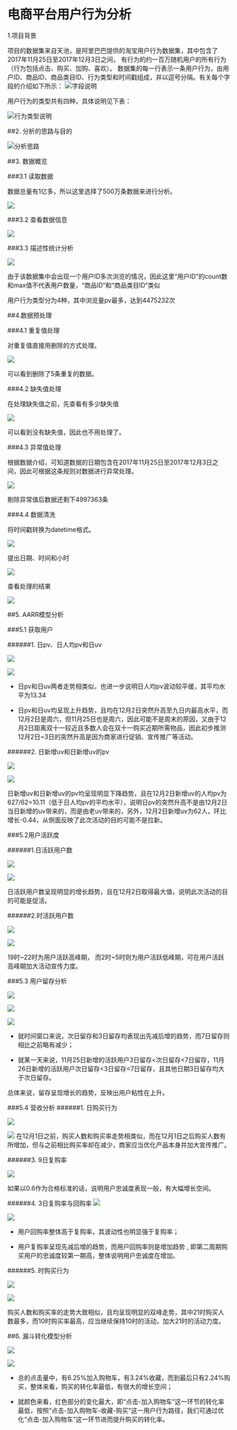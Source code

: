 # 电商平台用户行为分析

1.项目背景

项目的数据集来自天池，是阿里巴巴提供的淘宝用户行为数据集，其中包含了2017年11月25日至2017年12月3日之间，
有行为的约一百万随机用户的所有行为（行为包括点击、购买、加购、喜欢）。
数据集的每一行表示一条用户行为，由用户ID、商品ID、商品类目ID、行为类型和时间戳组成，并以逗号分隔。有关每个字段的介绍如下所示：
![字段说明](https://upload-images.jianshu.io/upload_images/15578485-31f57c3890f3300a.png?imageMogr2/auto-orient/strip%7CimageView2/2/w/1240)

用户行为的类型共有四种，具体说明见下表：

![行为类型说明](https://upload-images.jianshu.io/upload_images/15578485-bb7eda1391023a72.png?imageMogr2/auto-orient/strip%7CimageView2/2/w/1240)

##2. 分析的思路与目的

![分析思路](https://upload-images.jianshu.io/upload_images/15578485-260e2893d23cff99.png?imageMogr2/auto-orient/strip%7CimageView2/2/w/1240)

##3. 数据概览

###3.1 读取数据

数据总量有1亿多，所以这里选择了500万条数据来进行分析。

![](https://upload-images.jianshu.io/upload_images/15578485-eccffd90e5ee394a.png?imageMogr2/auto-orient/strip%7CimageView2/2/w/1240)

###3.2 查看数据信息

![](https://upload-images.jianshu.io/upload_images/15578485-5d239e7e959e5a40.png?imageMogr2/auto-orient/strip%7CimageView2/2/w/1240)

###3.3 描述性统计分析

![](https://upload-images.jianshu.io/upload_images/15578485-230c14bc05c09fda.png?imageMogr2/auto-orient/strip%7CimageView2/2/w/1240)

由于该数据集中会出现一个用户ID多次浏览的情况，因此这里“用户ID”的count数和max值不代表用户数量，“商品ID“和“商品类目ID“类似

[](https://upload-images.jianshu.io/upload_images/15578485-bded8cb034dc9c3d.png?imageMogr2/auto-orient/strip%7CimageView2/2/w/1240)

用户行为类型分为4种，其中浏览量pv最多，达到4475232次

##4.数据预处理

###4.1 重复值处理

对重复值直接用删除的方式处理。

![](https://upload-images.jianshu.io/upload_images/15578485-09e29aa46498ea97.png?imageMogr2/auto-orient/strip%7CimageView2/2/w/1240)

可以看到删除了5条重复的数据。


###4.2 缺失值处理

在处理缺失值之前，先查看有多少缺失值


![](https://upload-images.jianshu.io/upload_images/15578485-ff09e1b4cac249b4.png?imageMogr2/auto-orient/strip%7CimageView2/2/w/1240)

可以看到没有缺失值，因此也不用处理了。

###4.3 异常值处理

根据数据介绍，可知道数据的日期包含在2017年11月25日至2017年12月3日之间，因此可根据这条规则对数据进行异常处理。

![](https://upload-images.jianshu.io/upload_images/15578485-a88e5f74f74202c5.png?imageMogr2/auto-orient/strip%7CimageView2/2/w/1240)

剔除异常值后数据还剩下4997363条

###4.4 数据清洗

将时间戳转换为datetime格式。

![](https://upload-images.jianshu.io/upload_images/15578485-66e316679063cb6d.png?imageMogr2/auto-orient/strip%7CimageView2/2/w/1240)

提出日期、时间和小时

![](https://upload-images.jianshu.io/upload_images/15578485-3fd680fb950f304e.png?imageMogr2/auto-orient/strip%7CimageView2/2/w/1240)

查看处理的结果

![](https://upload-images.jianshu.io/upload_images/15578485-93071c06fdc87c78.png?imageMogr2/auto-orient/strip%7CimageView2/2/w/1240)

##5. AARR模型分析

###5.1 获取用户

######1. 日pv、日人均pv和日uv

![](https://upload-images.jianshu.io/upload_images/15578485-e1dd02bd2f1c7622.png?imageMogr2/auto-orient/strip%7CimageView2/2/w/1240)

![](https://upload-images.jianshu.io/upload_images/15578485-f68339be6cb2deb3.png?imageMogr2/auto-orient/strip%7CimageView2/2/w/1240)

- 日pv和日uv两者走势相类似，也进一步说明日人均pv波动较平缓，其平均水平为13.34

- 日pv和日uv均呈现上升趋势，且均在12月2日突然升高至九日内最高水平，而12月2日是周六，但11月25日也是周六，因此可能不是周末的原因，又由于12月2日距离双十一较近且多数人会在双十一购买近期所需物品，因此初步推测12月2日~3日的突然升高是因为商家进行促销、宣传推广等活动。

######2. 日新增uv和日新增uv的pv

![](https://upload-images.jianshu.io/upload_images/15578485-b1b4383795c6bade.png?imageMogr2/auto-orient/strip%7CimageView2/2/w/1240)

![](https://upload-images.jianshu.io/upload_images/15578485-7ded1523cebcac32.png?imageMogr2/auto-orient/strip%7CimageView2/2/w/1240)

日新增uv和日新增uv的pv均呈现明显下降趋势，且在12月2日新增uv的人均pv为627/62=10.11（低于日人均pv的平均水平），说明日pv的突然升高不是由12月2日当日新增的uv带来的，而是由老uv带来的，另外，12月2日新增uv为62人，环比增长-0.44，从侧面反映了此次活动的目的可能不是拉新。

###5.2用户活跃度

######1.日活跃用户数

![](https://upload-images.jianshu.io/upload_images/15578485-0fd2569731041bbb.png?imageMogr2/auto-orient/strip%7CimageView2/2/w/1240)

![](https://upload-images.jianshu.io/upload_images/15578485-c58ed6adee8c990c.png?imageMogr2/auto-orient/strip%7CimageView2/2/w/1240)

日活跃用户数呈现明显的增长趋势，且在12月2日取得最大值，说明此次活动的目的可能是促活。

######2.时活跃用户数

![](https://upload-images.jianshu.io/upload_images/15578485-7b68ead1cb890611.png?imageMogr2/auto-orient/strip%7CimageView2/2/w/1240)

![](https://upload-images.jianshu.io/upload_images/15578485-4e8ee651e894cf3b.png?imageMogr2/auto-orient/strip%7CimageView2/2/w/1240)

19时~22时为用户活跃高峰期， 而2时~5时则为用户活跃低峰期，可在用户活跃高峰期加大活动宣传力度。

###5.3 用户留存分析

![](https://upload-images.jianshu.io/upload_images/15578485-e84d0e20e7ac4aed.png?imageMogr2/auto-orient/strip%7CimageView2/2/w/1240)

![](https://upload-images.jianshu.io/upload_images/15578485-038a19a044d7c865.png?imageMogr2/auto-orient/strip%7CimageView2/2/w/1240)

![](https://upload-images.jianshu.io/upload_images/15578485-f00ced520d3df13c.png?imageMogr2/auto-orient/strip%7CimageView2/2/w/1240)

- 就时间窗口来说，次日留存和3日留存均表现出先减后增的趋势，而7日留存则相比之前略有减少；

- 就某一天来说，11月25日新增的活跃用户3日留存<次日留存<7日留存，11月26日新增的活跃用户次日留存<3日留存<7日留存，且其他日期3日留存均大于次日留存。

总体来说，留存呈现增长的趋势，反映出用户粘性在上升。

###5.4 营收分析
######1. 日购买行为


![](https://upload-images.jianshu.io/upload_images/15578485-f686c4a2b67c96aa.png?imageMogr2/auto-orient/strip%7CimageView2/2/w/1240)

![](https://upload-images.jianshu.io/upload_images/15578485-56858aaf9cb659f2.png?imageMogr2/auto-orient/strip%7CimageView2/2/w/1240)
在12月1日之前，购买人数和购买率走势相类似，而在12月1日之后购买人数有所增加，但与之前相比购买率却在减少，商家应当优化产品本身并加大宣传推广。

######3. 9日复购率


![](https://upload-images.jianshu.io/upload_images/15578485-419219857858fcb2.png?imageMogr2/auto-orient/strip%7CimageView2/2/w/1240)

如果以0.6作为合格标准的话，说明用户忠诚度表现一般，有大幅增长空间。

######4. 3日复购率与回购率
![](https://upload-images.jianshu.io/upload_images/15578485-eaa253a649c0ee90.png?imageMogr2/auto-orient/strip%7CimageView2/2/w/1240)


![](https://upload-images.jianshu.io/upload_images/15578485-24771cd89ae7de60.png?imageMogr2/auto-orient/strip%7CimageView2/2/w/1240)

- 用户回购率整体高于复购率，其波动性也明显强于复购率；

- 用户复购率呈现先减后增的趋势，而用户回购率则是增加趋势 , 即第二周期购买用户的忠诚度较第一期高，整体说明用户忠诚度在增加。

######5. 时购买行为

![](https://upload-images.jianshu.io/upload_images/15578485-5f6c86651f7b3818.png?imageMogr2/auto-orient/strip%7CimageView2/2/w/1240)

![](https://upload-images.jianshu.io/upload_images/15578485-ac8d0bd8c4ce22ec.png?imageMogr2/auto-orient/strip%7CimageView2/2/w/1240)

购买人数和购买率的走势大致相似，且均呈现明显的双峰走势，其中21时购买人数最多，而10时购买率最高，应当继续保持10时的活动，加大21时的活动力度。

##6. 漏斗转化模型分析

![](https://upload-images.jianshu.io/upload_images/15578485-cd6c2dcf90b15cc0.png?imageMogr2/auto-orient/strip%7CimageView2/2/w/1240)

![](https://upload-images.jianshu.io/upload_images/15578485-d99f16306ce358e2.png?imageMogr2/auto-orient/strip%7CimageView2/2/w/1240)

- 总的点击量中，有6.25%加入购物车，有3.24%收藏，而到最后只有2.24%购买，整体来看，购买的转化率最低，有很大的增长空间；

- 就颜色来看，红色部分的变化最大，即“点击-加入购物车“这一环节的转化率最低，按照“点击-加入购物车-收藏-购买”这一用户行为路径，我们可通过优化“点击-加入购物车”这一环节进而提升购买的转化率。


